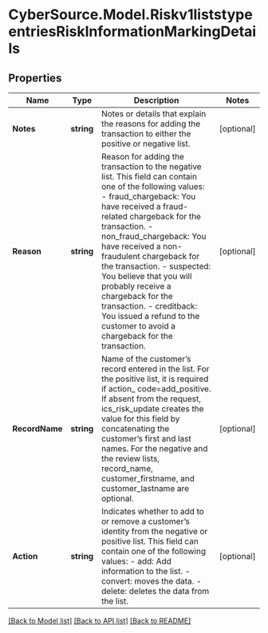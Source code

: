 # CyberSource.Model.Riskv1liststypeentriesRiskInformationMarkingDetails
## Properties

Name | Type | Description | Notes
------------ | ------------- | ------------- | -------------
**Notes** | **string** | Notes or details that explain the reasons for adding the transaction to either the positive or negative list. | [optional] 
**Reason** | **string** | Reason for adding the transaction to the negative list. This field can contain one of the following values: - fraud_chargeback: You have received a fraud-related chargeback for the transaction. - non_fraud_chargeback: You have received a non-fraudulent chargeback for the transaction. - suspected: You believe that you will probably receive a chargeback for the transaction. - creditback: You issued a refund to the customer to avoid a chargeback for the transaction.  | [optional] 
**RecordName** | **string** | Name of the customer’s record entered in the list. For the positive list, it is required if action_ code&#x3D;add_positive. If absent from the request, ics_risk_update creates the value for this field by concatenating the customer’s first and last names. For the negative and the review lists, record_name, customer_firstname, and customer_lastname are optional.  | [optional] 
**Action** | **string** | Indicates whether to add to or remove a customer’s identity from the negative or positive list. This field can contain one of the following values: - add: Add information to the list. - convert: moves the data. - delete: deletes the data from the list.  | [optional] 

[[Back to Model list]](../README.md#documentation-for-models) [[Back to API list]](../README.md#documentation-for-api-endpoints) [[Back to README]](../README.md)

